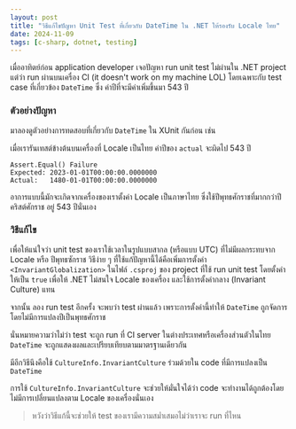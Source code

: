```yaml
---
layout: post
title: "วิธีแก้ไขปัญหา Unit Test ที่เกี่ยวกับ DateTime ใน .NET ให้รองรับ Locale ไทย"
date: 2024-11-09
tags: [c-sharp, dotnet, testing]
---
```


เมื่ออาทิตย์ก่อน application developer เจอปัญหา run unit test ไม่ผ่านใน .NET project แต่ว่า run ผ่านบนเครื่อง CI (it doesn't work on my machine LOL) โดยเฉพาะกับ test case ที่เกี่ยวข้อง `DateTime` ซึ่ง ค่าปีที่จะมีค่าเพิ่มขึ้นมา 543 ปี

### ตัวอย่างปัญหา

มาลองดูตัวอย่างการทดสอบที่เกี่ยวกับ `DateTime` ใน XUnit กันก่อน เช่น

<script src="https://gist.github.com/raksit31667/d5adc33026f6e910b7561a1865fa785a.js"></script>

เมื่อเรารันเทสต์ข้างต้นบนเครื่องที่ Locale เป็นไทย ค่าปีของ `actual` จะผิดไป 543 ปี

```
Assert.Equal() Failure
Expected: 2023-01-01T00:00:00.0000000
Actual:   1480-01-01T00:00:00.0000000
```

อาการแบบนี้มักจะเกิดจากเครื่องของเราตั้งค่า Locale เป็นภาษาไทย ซึ่งใช้ปีพุทธศักราชที่มากกว่าปีคริสต์ศักราช อยู่ 543 ปีนั่นเอง  

### วิธีแก้ไข
เพื่อให้แน่ใจว่า unit test ของเราใช้เวลาในรูปแบบสากล (หรือแบบ UTC) ที่ไม่มีผลกระทบจาก Locale หรือ ปีพุทธซักราช วิธีง่าย ๆ ที่ใช้แก้ปัญหานี้ได้คือเพิ่มการตั้งค่า `<InvariantGlobalization>` ในไฟล์ `.csproj` ของ project ที่ใช้ run unit test โดยตั้งค่าให้เป็น `true` เพื่อให้ .NET ไม่สนใจ Locale ของเครื่อง และใช้การตั้งค่ากลาง (Invariant Culture) แทน

<script src="https://gist.github.com/raksit31667/0c04deac882b1de1b58bd8508b0b8d46.js"></script>

จากนั้น ลอง run test อีกครั้ง จะพบว่า test ผ่านแล้ว เพราะการตั้งค่านี้ทำให้ `DateTime` ถูกจัดการโดยไม่มีการแปลงปีเป็นพุทธศักราช

นั่นหมายความว่าไม่ว่า test จะถูก run ที่ CI server ในต่างประเทศหรือเครื่องส่วนตัวในไทย `DateTime` จะถูกแสดงผลและเปรียบเทียบตามมาตรฐานเดียวกัน  

มีอีกวิธีนึงคือใช้ `CultureInfo.InvariantCulture` ร่วมด้วยใน code ที่มีการแปลงเป็น `DateTime`

<script src="https://gist.github.com/raksit31667/cc179c8697b45a33a731ccbc8fe1a53d.js"></script>

การใช้ `CultureInfo.InvariantCulture` จะช่วยให้มั่นใจได้ว่า code จะทำงานได้ถูกต้องโดยไม่มีการเปลี่ยนแปลงตาม Locale ของเครื่องนั่นเอง

> หวังว่าวิธีแก้นี้จะช่วยให้ test ของเรามีความสม่ำเสมอไม่ว่าเราจะ run ที่ไหน

